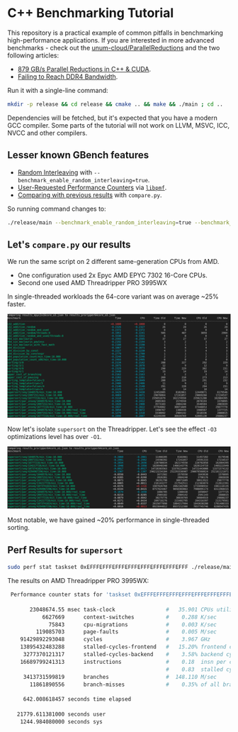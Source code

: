 # C++ Benchmarking Tutorial

This repository is a practical example of common pitfalls in benchmarking high-performance applications.
If you are interested in more advanced benchmarks - check out the [unum-cloud/ParallelReductions](https://github.com/unum-cloud/ParallelReductions) and the two following articles:

* [879 GB/s Parallel Reductions in C++ & CUDA](https://unum.cloud/post/2022-01-28-reduce/).
* [Failing to Reach DDR4 Bandwidth](https://unum.cloud/post/2022-01-29-ddr4/).

Run it with a single-line command:

```sh
mkdir -p release && cd release && cmake .. && make && ./main ; cd ..
```

Dependencies will be fetched, but it's expected that you have a modern GCC compiler.
Some parts of the tutorial will not work on LLVM, MSVC, ICC, NVCC and other compilers.

## Lesser known GBench features

* [Random Interleaving](https://github.com/google/benchmark/blob/main/docs/random_interleaving.md) with `--benchmark_enable_random_interleaving=true`.
* [User-Requested Performance Counters](https://github.com/google/benchmark/blob/main/docs/perf_counters.md) via [`libpmf`](http://perfmon2.sourceforge.net/).
* [Comparing with previous results](https://github.com/google/benchmark/blob/main/docs/tools.md) with `compare.py`.

So running command changes to:

```sh
./release/main --benchmark_enable_random_interleaving=true --benchmark_format=json --benchmark_perf_counters="CYCLES,INSTRUCTIONS"
```

## Let's `compare.py` our results

We run the same script on 2 different same-generation CPUs from AMD.

* One configuration used 2x Epyc AMD EPYC 7302 16-Core CPUs.
* Second one used AMD Threadripper PRO 3995WX

In single-threaded workloads the 64-core variant was on average ~25% faster.

![Epyc vs Threadripper](slides/epyc_vs_pro.png)

Now let's isolate `supersort` on the Threadripper.
Let's see the effect `-O3` optimizations level has over `-O1`.

![O1 vs O3](slides/o1_vs_o3.png)

Most notable, we have gained ~20% performance  in single-threaded sorting.

## Perf Results for `supersort`

```sh
sudo perf stat taskset 0xEFFFEFFFEFFFEFFFEFFFEFFFEFFFEFFF ./release/main --benchmark_enable_random_interleaving=true --benchmark_filter=supersort
```

The results on AMD Threadripper PRO 3995WX:

```sh
 Performance counter stats for 'taskset 0xEFFFEFFFEFFFEFFFEFFFEFFFEFFFEFFF ./release/main --benchmark_enable_random_interleaving=true --benchmark_filter=supersort':

       23048674.55 msec task-clock                #   35.901 CPUs utilized          
           6627669      context-switches          #    0.288 K/sec                  
             75843      cpu-migrations            #    0.003 K/sec                  
         119085703      page-faults               #    0.005 M/sec                  
    91429892293048      cycles                    #    3.967 GHz                      (83.33%)
    13895432483288      stalled-cycles-frontend   #   15.20% frontend cycles idle     (83.33%)
     3277370121317      stalled-cycles-backend    #    3.58% backend cycles idle      (83.33%)
    16689799241313      instructions              #    0.18  insn per cycle         
                                                  #    0.83  stalled cycles per insn  (83.33%)
     3413731599819      branches                  #  148.110 M/sec                    (83.33%)
       11861890556      branch-misses             #    0.35% of all branches          (83.34%)

     642.008618457 seconds time elapsed

   21779.611381000 seconds user
    1244.984080000 seconds sys
```
